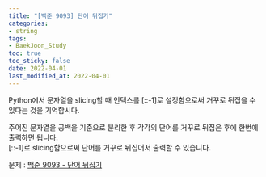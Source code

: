 ```yaml
---
title: "[백준 9093] 단어 뒤집기"
categories: 
- string
tags:
- BaekJoon_Study
toc: true
toc_sticky: false
date: 2022-04-01
last_modified_at: 2022-04-01
---
```


Python에서 문자열을 slicing할 때 인덱스를 [::-1]로 설정함으로써 거꾸로 뒤집을 수 있다는 것을 기억합시다.

주어진 문자열을 공백을 기준으로 분리한 후 각각의 단어를 거꾸로 뒤집은 후에 한번에 출력하면 됩니다.  
[::-1]로 slicing함으로써 단어를 거꾸로 뒤집어서 출력할 수 있습니다.

문제 : [백준 9093 - 단어 뒤집기](https://www.acmicpc.net/problem/9093)

<script src="https://gist.github.com/Ryumaker/cc16f393d84fba9a8ed38e327abc4643.js"></script>




